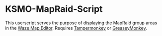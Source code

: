 # KSMO-MapRaid-Script

This userscript serves the purpose of displaying the MapRaid group areas in the [Waze Map Editor](https://www.waze.com/en-US/editor). Requires [Tampermonkey](https://tampermonkey.net/) or [GreaseyMonkey](https://addons.mozilla.org/en-US/firefox/addon/greasemonkey/).
